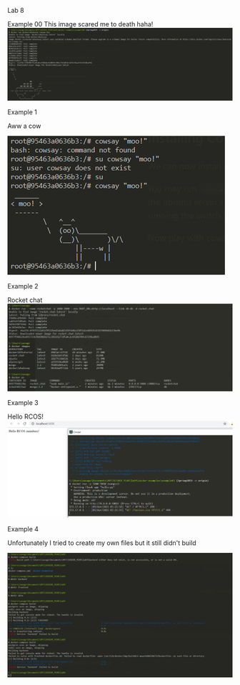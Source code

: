 Lab 8

Example 00
This image scared me to death haha!
![Scary](https://github.com/VictoriaSavage526/lab9/blob/main/scarywhale.PNG)

Example 1

Aww a cow

![cow](https://github.com/VictoriaSavage526/lab9/blob/main/cowsaymoo.PNG)

Example 2

Rocket chat 
![Rocket chat](https://github.com/VictoriaSavage526/lab9/blob/main/rocketchat.PNG)

Example 3

Hello RCOS!
![RCOS hi](https://github.com/VictoriaSavage526/lab9/blob/main/hithere.PNG)

Example 4

Unfortunately I tried to create my own files but it still didn't build

![Error steps](https://github.com/VictoriaSavage526/lab9/blob/main/error4.PNG)
